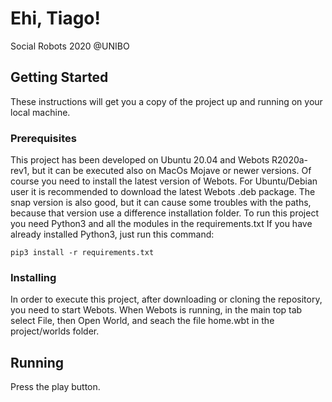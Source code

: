 # Ehi, Tiago!

Social Robots 2020 @UNIBO

## Getting Started

These instructions will get you a copy of the project up and running on your local machine. 

### Prerequisites

This project has been developed on Ubuntu 20.04 and Webots R2020a-rev1, but it can be executed also on MacOs Mojave or newer versions.
Of course you need to install the latest version of Webots. 
For Ubuntu/Debian user it is recommended to download the latest Webots .deb package. The snap version is also good, but it can cause some troubles with the paths, because that version use a difference installation folder. 
To run this project you need Python3 and all the modules in the requirements.txt
If you have already installed Python3, just run this command:

```
pip3 install -r requirements.txt
```

### Installing
In order to execute this project, after downloading or cloning the repository, you need to start Webots. 
When Webots is running, in the main top tab select File, then Open World,
and seach the file home.wbt in the project/worlds folder.

## Running
Press the play button.

